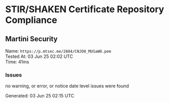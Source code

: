 # STIR/SHAKEN Certificate Repository Compliance

## Martini Security

Name: `https://p.mtsec.me/2884/CNJO8_MUSaWO.pem`\
Tested At: 03 Jun 25 02:02 UTC\
Time: 41ms

### Issues

no warning, or error, or notice date level issues were found

Generated: 03 Jun 25 02:15 UTC